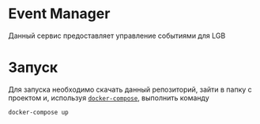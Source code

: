 # Event Manager

Данный сервис предоставляет управление событиями для LGB

# Запуск

Для запуска необходимо скачать данный репозиторий, зайти в папку с проектом и, используя [`docker-compose`](https://docs.docker.com/compose/install/), выполнить команду
```sh
docker-compose up
```
